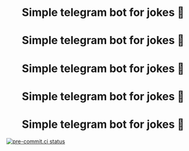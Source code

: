 <h1 align="center">Simple telegram bot for jokes 🤖</h1>
<h1 align="center">Simple telegram bot for jokes 🤖</h1>
<h1 align="center">Simple telegram bot for jokes 🤖</h1>
<h1 align="center">Simple telegram bot for jokes 🤖</h1>
<h1 align="center">Simple telegram bot for jokes 🤖</h1>

[![pre-commit.ci status](https://results.pre-commit.ci/badge/github/Sht97/Telegram-jokes/master.svg)](https://results.pre-commit.ci/latest/github/Sht97/Telegram-jokes/master)
